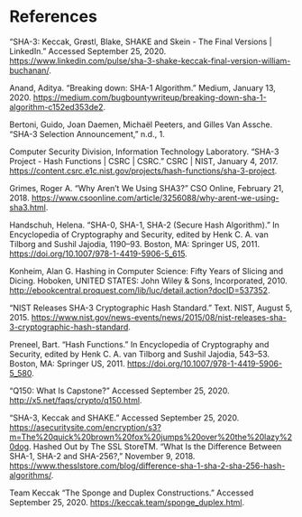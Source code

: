 # References

“SHA-3: Keccak, Grøstl, Blake, SHAKE and Skein - The Final Versions | LinkedIn.” Accessed September 25, 2020. https://www.linkedin.com/pulse/sha-3-shake-keccak-final-version-william-buchanan/.

Anand, Aditya. “Breaking down: SHA-1 Algorithm.” Medium, January 13, 2020. https://medium.com/bugbountywriteup/breaking-down-sha-1-algorithm-c152ed353de2.

Bertoni, Guido, Joan Daemen, Michaël Peeters, and Gilles Van Assche. “SHA-3 Selection Announcement,” n.d., 1.

Computer Security Division, Information Technology Laboratory. “SHA-3 Project - Hash Functions | CSRC | CSRC.” CSRC | NIST, January 4, 2017. https://content.csrc.e1c.nist.gov/projects/hash-functions/sha-3-project.

Grimes, Roger A. “Why Aren’t We Using SHA3?” CSO Online, February 21, 2018. https://www.csoonline.com/article/3256088/why-arent-we-using-sha3.html.

Handschuh, Helena. “SHA-0, SHA-1, SHA-2 (Secure Hash Algorithm).” In Encyclopedia of Cryptography and Security, edited by Henk C. A. van Tilborg and Sushil Jajodia, 1190–93. Boston, MA: Springer US, 2011. https://doi.org/10.1007/978-1-4419-5906-5_615.

Konheim, Alan G. Hashing in Computer Science: Fifty Years of Slicing and Dicing. Hoboken, UNITED STATES: John Wiley & Sons, Incorporated, 2010. http://ebookcentral.proquest.com/lib/luc/detail.action?docID=537352.

“NIST Releases SHA-3 Cryptographic Hash Standard.” Text. NIST, August 5, 2015. https://www.nist.gov/news-events/news/2015/08/nist-releases-sha-3-cryptographic-hash-standard.

Preneel, Bart. “Hash Functions.” In Encyclopedia of Cryptography and Security, edited by Henk C. A. van Tilborg and Sushil Jajodia, 543–53. Boston, MA: Springer US, 2011. https://doi.org/10.1007/978-1-4419-5906-5_580.

“Q150: What Is Capstone?” Accessed September 25, 2020. http://x5.net/faqs/crypto/q150.html.

“SHA-3, Keccak and SHAKE.” Accessed September 25, 2020. https://asecuritysite.com/encryption/s3?m=The%20quick%20brown%20fox%20jumps%20over%20the%20lazy%20dog.
Hashed Out by The SSL StoreTM. “What Is the Difference Between SHA-1, SHA-2 and SHA-256?,” November 9, 2018. https://www.thesslstore.com/blog/difference-sha-1-sha-2-sha-256-hash-algorithms/.

Team Keccak “The Sponge and Duplex Constructions.” Accessed September 25, 2020. https://keccak.team/sponge_duplex.html.
